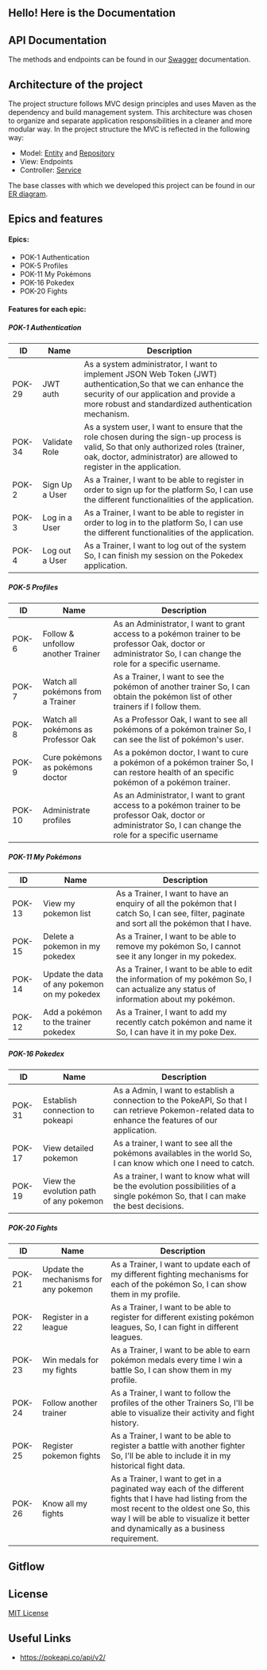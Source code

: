 ## Hello! Here is the Documentation

## API Documentation
The methods and endpoints can be found in our [Swagger](http://localhost:8080/swagger-ui/index.html) documentation.

## Architecture of the project

The project structure follows MVC design principles and uses Maven as the dependency and build management system. This architecture was chosen to organize and separate application responsibilities in a cleaner and more modular way.
In the project structure the MVC is reflected in the following way:

- Model: [Entity](https://github.com/Catadecasm/Pokemon-World/tree/develop/PokemonDemo/src/main/java/com/example/pokemondemo/entity) and [Repository](https://github.com/Catadecasm/Pokemon-World/tree/develop/PokemonDemo/src/main/java/com/example/pokemondemo/repository)
- View: Endpoints
- Controller: [Service](https://github.com/Catadecasm/Pokemon-World/tree/develop/PokemonDemo/src/main/java/com/example/pokemondemo/service)

The base classes with which we developed this project can be found in our [ER diagram](https://github.com/Catadecasm/Pokemon-World/blob/develop/PokemonDemo/documentation/Diagram.png).

## Epics and features
#### Epics:

-  POK-1 Authentication
- POK-5 Profiles
- POK-11 My Pokémons
- POK-16 Pokedex
- POK-20 Fights
#### Features for each epic:

#####  POK-1 Authentication
| ID     | Name           | Description                                                                                                                                                                                                    |
|--------|----------------|----------------------------------------------------------------------------------------------------------------------------------------------------------------------------------------------------------------|
| POK-29 | JWT auth       | As a system administrator, I want to implement JSON Web Token (JWT) authentication,So that we can enhance the security of our application and provide a more robust and standardized authentication mechanism. |
| POK-34 | Validate Role  | As a system user, I want to ensure that the role chosen during the sign-up process is valid, So that only authorized roles (trainer, oak, doctor, administrator) are allowed to register in the application.   |
| POK-2  | Sign Up a User | As a Trainer, I want to  be able to register in order to sign up for the platform So, I can use the different functionalities of the application.                                                              |
| POK-3  | Log in a User  | As a Trainer, I want to  be able to register in order to log in to the platform So, I can use the different functionalities of the application.                                                                |
| POK-4  | Log out a User | As a Trainer, I want to  log out of the system So, I can finish my session on the Pokedex application.                                                                                                         |

#####  POK-5 Profiles
| ID     | Name                                | Description                                                                                                                                                       |
|--------|-------------------------------------|-------------------------------------------------------------------------------------------------------------------------------------------------------------------|
| POK-6  | Follow & unfollow another Trainer   | As an Administrator, I want to grant access to a pokémon trainer to be professor Oak, doctor or administrator So,  I can change the role for a specific username. |
| POK-7  | Watch all pokémons from a Trainer   | As a Trainer, I want to see the pokémon of another trainer So, I can obtain the pokémon list of other trainers if I follow them.                                  |
| POK-8  | Watch all pokémons as Professor Oak | As a Professor Oak, I want to see all pokémons of a pokémon trainer So,  I can see the list of pokémon's user.                                                    |
| POK-9  | Cure pokémons as pokémons doctor    | As a  pokémon doctor, I want to cure a pokémon of a pokémon trainer So, I can restore health of an specific pokémon of a pokémon trainer.                         |
| POK-10 | Administrate profiles               | As an Administrator, I want to grant access to a pokémon trainer to be professor Oak, doctor or administrator So,  I can change the role for a specific username  |

#####  POK-11 My Pokémons
| ID     | Name                                         | Description                                                                                                                                   |
|--------|----------------------------------------------|-----------------------------------------------------------------------------------------------------------------------------------------------|
| POK-13 | View my pokemon list                         | As a Trainer, I want to have an enquiry of all the pokémon that I catch So, I can see, filter, paginate and sort all the pokémon that I have. |
| POK-15 | Delete a pokemon in my pokedex               | As a Trainer, I want to be able to remove my pokémon So, I cannot see it any longer in my pokedex.                                            |
| POK-14 | Update the data of any pokemon on my pokedex | As a Trainer, I want to be able to edit the information of my pokémon So, I can actualize any status of information about my pokémon.         |
| POK-12 | Add a pokémon to the trainer pokedex         | As a Trainer, I want to add my recently catch pokémon and name it So, I can have it in my poke Dex.                                           |

#####  POK-16 Pokedex
| ID     | Name                                   | Description                                                                                                                                          |
|--------|----------------------------------------|------------------------------------------------------------------------------------------------------------------------------------------------------|
| POK-31 | Establish connection to pokeapi        | As a Admin, I want to establish a connection to the PokeAPI, So that I can retrieve Pokemon-related data to enhance the features of our application. |
| POK-17 | View detailed pokemon                  | As a trainer, I want to see all the pokémons availables in the world So, I can know which one I need to catch.                                       |
| POK-19 | View the evolution path of any pokemon | As a trainer, I want to know what will be the evolution possibilities of a single pokémon So, that I can make the best decisions.                    |

#####  POK-20 Fights
| ID     | Name                                  | Description                                                                                                                                                                                                                              |
|--------|---------------------------------------|------------------------------------------------------------------------------------------------------------------------------------------------------------------------------------------------------------------------------------------|
| POK-21 | Update the mechanisms for any pokemon | As a Trainer, I want to  update each of my different fighting mechanisms for each of the pokémon So,  I can show them in my profile.                                                                                                     |
| POK-22 | Register in a league                  | As a Trainer, I want to  be able to register for different existing pokémon leagues, So,  I can fight in different leagues.                                                                                                              |
| POK-23 | Win medals for my fights              | As a Trainer, I want to  be able to earn pokémon medals every time I win a battle So,  I can show them in my profile.                                                                                                                    |
| POK-24 | Follow another trainer                | As a Trainer, I want to  follow the profiles of the other Trainers So,  I'll be able to visualize their activity and fight history.                                                                                                      |
| POK-25 | Register pokemon fights               | As a Trainer, I want to be able to register a battle with another fighter So,  I'll be able to include it in my historical fight data.                                                                                                   |
| POK-26 | Know all my fights                    | As a Trainer, I want to get in a paginated way each of the different fights that I have had listing from the most recent to the oldest one So, this way I will be able to visualize it better and dynamically as a business requirement. |

## Gitflow

## License

[MIT License](https://github.com/Catadecasm/Pokemon-World/blob/develop/LICENSE)

## Useful Links
- https://pokeapi.co/api/v2/
